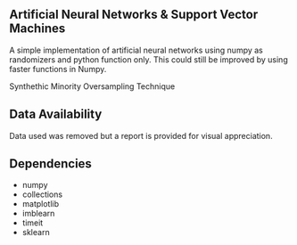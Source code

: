 ## Artificial Neural Networks & Support Vector Machines
A simple implementation of artificial neural networks using numpy as randomizers and python function only. This could still be improved by using faster functions in Numpy.

Synthethic Minority Oversampling Technique

## Data Availability
Data used was removed but a report is provided for visual appreciation.

## Dependencies
* numpy
* collections
* matplotlib
* imblearn
* timeit
* sklearn
